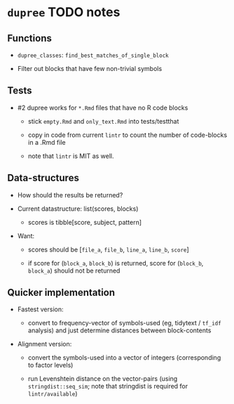 # `dupree` TODO notes

## Functions

- `dupree_classes`: `find_best_matches_of_single_block`

- Filter out blocks that have few non-trivial symbols

## Tests

- #2 dupree works for `*.Rmd` files that have no R code blocks

    - stick `empty.Rmd` and `only_text.Rmd` into tests/testthat

    - copy in code from current `lintr` to count the number of code-blocks in
      a .Rmd file

    - note that `lintr` is MIT as well.

## Data-structures

- How should the results be returned?

- Current datastructure: list(scores, blocks)

    - scores is tibble[score, subject, pattern]

- Want:

    - scores should be [`file_a`, `file_b`, `line_a`, `line_b`, `score`]

    - if score for (`block_a`, `block_b`) is returned, score for (`block_b`,
    `block_a`) should not be returned

## Quicker implementation

- Fastest version:

    - convert to frequency-vector of symbols-used (eg, tidytext / `tf_idf`
    analysis) and just determine distances between block-contents

- Alignment version:

    - convert the symbols-used into a vector of integers (corresponding to
    factor levels)

    - run Levenshtein distance on the vector-pairs (using 
    `stringdist::seq_sim`; note that stringdist is required for
    `lintr/available`)
